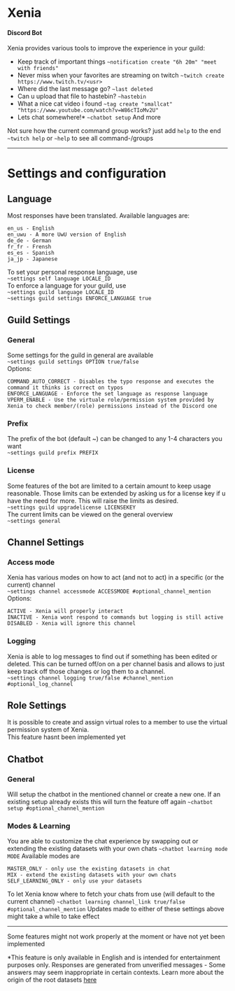 # Xenia
#### Discord Bot
Xenia provides various tools to improve the experience in your guild:

- Keep track of important things
  ```~notification create "6h 20m" "meet with friends"```
- Never miss when your favorites are streaming on twitch
  ```~twitch create https://www.twitch.tv/<usr>```
- Where did the last message go?
  ```~last deleted```
- Can u upload that file to hastebin?
  ```~hastebin```
- What a nice cat video i found
  ```~tag create "smallcat" "https://www.youtube.com/watch?v=W86cTIoMv2U"```
- Lets chat somewhere!*
  ```~chatbot setup```
  And more

Not sure how the current command group works? just add `help` to the end
```~twitch help```
or ```~help``` to see all command-/groups
___
# Settings and configuration
## Language
Most responses have been translated. Available languages are:
```
en_us - English
en_uwu - A more UwU version of English
de_de - German
fr_fr - Frensh
es_es - Spanish
ja_jp - Japanese
```
To set your personal response language, use  
```~settings self language LOCALE_ID```  
To enforce a language for your guild, use  
```~settings guild language LOCALE_ID```  
```~settings guild settings ENFORCE_LANGUAGE true```
## Guild Settings
### General
Some settings for the guild in general are available  
```~settings guild settings OPTION true/false```  
Options:
```
COMMAND_AUTO_CORRECT - Disables the typo response and executes the command it thinks is correct on typos
ENFORCE_LANGUAGE - Enforce the set language as response language
VPERM_ENABLE - Use the virtuale role/permission system provided by Xenia to check member/(role) permissions instead of the Discord one
```
### Prefix
The prefix of the bot (default ~) can be changed to any 1-4 characters you want  
```~settings guild prefix PREFIX```
### License
Some features of the bot are limited to a certain amount to keep usage reasonable. Those limits can be extended by asking us for a license key if u have the need for more. This will raise the limits as desired.  
```~settings guild upgradelicense LICENSEKEY```  
The current limits can be viewed on the general overview  
```~settings general```
## Channel Settings
### Access mode
Xenia has various modes on how to act (and not to act) in a specific (or the current) channel  
```~settings channel accessmode ACCESSMODE #optional_channel_mention```  
Options:
```
ACTIVE - Xenia will properly interact
INACTIVE - Xenia wont respond to commands but logging is still active
DISABLED - Xenia will ignore this channel
```
### Logging
Xenia is able to log messages to find out if something has been edited or deleted. This can be turned off/on on a per channel basis and allows to just keep track off those changes or log them to a channel.  
```~settings channel logging true/false #channel_mention #optional_log_channel```
## Role Settings
It is possible to create and assign virtual roles to a member to use the virtual permission system of Xenia.  
This feature hasnt been implemented yet
## Chatbot
### General
Will setup the chatbot in the mentioned channel or create a new one. If an existing setup already exists this will turn the feature off again
```~chatbot setup #optional_channel_mention```
### Modes & Learning
You are able to customize the chat experience by swapping out or extending the existing datasets with your own chats
```~chatbot learning mode MODE```
Available modes are
```
MASTER_ONLY - only use the existing datasets in chat
MIX - extend the existing datasets with your own chats
SELF_LEARNING_ONLY - only use your datasets
```
To let Xenia know where to fetch your chats from use (will default to the current channel)
```~chatbot learning channel_link true/false #optional_channel_mention```
Updates made to either of these settings above might take a while to take effect
___
Some features might not work properly at the moment or have not yet been implemented

*This feature is only available in English and is intended for entertainment purposes only. Responses are generated from unverified messages - Some answers may seem inappropriate in certain contexts. Learn more about the origin of the root datasets [here](href="https://github.com/Horstexplorer/Xenia/blob/master/src/main/resources/d43z1.index)